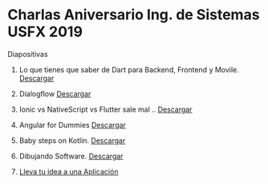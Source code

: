 # Charlas Aniversario Ing. de Sistemas USFX 2019

Diapositivas

1. Lo que tienes que saber de Dart para Backend, Frontend y Movile.
[Descargar](lo-que-tienes-que-saber-de-dart-para-Backend-frontend-Mobile.pdf)

2. Dialogflow
[Descargar](dialogflow.pdf)

2. Ionic vs NativeScript vs Flutter sale mal ..
[Descargar](ionic-vs-native-script-vs-flutter.pptx)

4. Angular for Dummies
[Descargar](angular-for-dummies.pptx)

5. Baby steps on Kotlin.
[Descargar](KOTLIN%20BABY%20STEPS!!.pptx)

6. Dibujando Software.
[Descargar](dibujandoSoftware2.pptx)

7. [Lleva tu idea a una Aplicación](https://slides.com/josechirinos-1/because-js-18/fullscreen#/)
